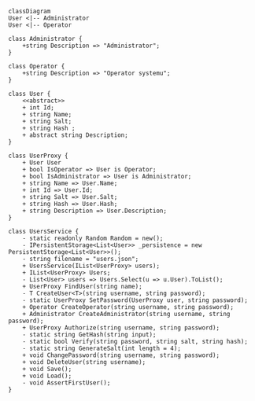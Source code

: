 ﻿```mermaid
classDiagram
User <|-- Administrator
User <|-- Operator

class Administrator {
    +string Description => "Administrator";
}

class Operator {
    +string Description => "Operator systemu";
}

class User {
    <<abstract>>
    + int Id;
    + string Name;
    + string Salt;
    + string Hash ;
    + abstract string Description;
}

class UserProxy {
    + User User 
    + bool IsOperator => User is Operator;
    + bool IsAdministrator => User is Administrator;
    + string Name => User.Name;
    + int Id => User.Id;
    + string Salt => User.Salt;
    + string Hash => User.Hash;
    + string Description => User.Description;
}

class UsersService {
    - static readonly Random Random = new();
    - IPersistentStorage<List<User>> _persistence = new PersistentStorage<List<User>>();
    - string filename = "users.json";
    + UsersService(IList<UserProxy> users);
    + IList<UserProxy> Users;
    - List<User> users => Users.Select(u => u.User).ToList();
    + UserProxy FindUser(string name);
    - T CreateUser<T>(string username, string password);
    - static UserProxy SetPassword(UserProxy user, string password);
    + Operator CreateOperator(string username, string password);
    + Administrator CreateAdministrator(string username, string password);
    + UserProxy Authorize(string username, string password);
    - static string GetHash(string input);
    - static bool Verify(string password, string salt, string hash);
    - static string GenerateSalt(int length = 4);
    + void ChangePassword(string username, string password);
    + void DeleteUser(string username);
    + void Save();
    + void Load();
    - void AssertFirstUser();
}
